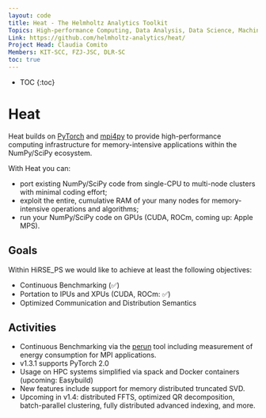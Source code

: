 ```yaml
---
layout: code
title: Heat - The Helmholtz Analytics Toolkit
Topics: High-performance Computing, Data Analysis, Data Science, Machine Learning, Distributed Tensors, Python, MPI, GPU, CUDA, ROCm
Link: https://github.com/helmholtz-analytics/heat/
Project Head: Claudia Comito
Members: KIT-SCC, FZJ-JSC, DLR-SC
toc: true
---
```


- TOC
{:toc}

# Heat

Heat builds on [PyTorch](https://pytorch.org/) and [mpi4py](https://mpi4py.readthedocs.io) to provide high-performance computing infrastructure for memory-intensive applications within the NumPy/SciPy ecosystem.


With Heat you can:
- port existing NumPy/SciPy code from single-CPU to multi-node clusters with minimal coding effort;
- exploit the entire, cumulative RAM of your many nodes for memory-intensive operations and algorithms;
- run your NumPy/SciPy code on GPUs (CUDA, ROCm, coming up: Apple MPS).

## Goals

Within HiRSE_PS we would like to achieve at least the following objectives:

* Continuous Benchmarking (:white_check_mark:)
* Portation to IPUs and XPUs (CUDA, ROCm: :white_check_mark:)
* Optimized Communication and Distribution Semantics

## Activities

* Continuous Benchmarking via the [perun](https://pypi.org/project/perun/) tool including measurement of energy consumption for MPI applications.
* v1.3.1 supports PyTorch 2.0
* Usage on HPC systems simplified via spack and Docker containers (upcoming: Easybuild)
* New features include support for memory distributed truncated SVD.
* Upcoming in v1.4: distributed FFTS, optimized QR decomposition, batch-parallel clustering, fully distributed advanced indexing, and more.

